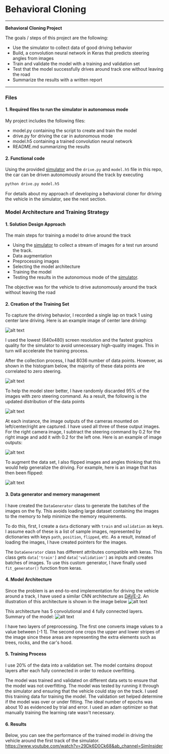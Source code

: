 # **Behavioral Cloning** 

---

**Behavioral Cloning Project**

The goals / steps of this project are the following:
* Use the simulator to collect data of good driving behavior
* Build, a convolution neural network in Keras that predicts steering angles from images
* Train and validate the model with a training and validation set
* Test that the model successfully drives around track one without leaving the road
* Summarize the results with a written report


[//]: # (Image References)

[image1]: ./report/architecture.png
[image2]: ./report/summary.png
[image3]: ./report/center.png
[image4]: ./report/triple.png
[image5]: ./report/flipped.png
[image6]: ./report/histogram1.png
[image7]: ./report/histogram2.png
[vid1]: ./report/video.gif





---
### Files

#### 1. Required files to run the simulator in autonomous mode

My project includes the following files:
* model.py containing the script to create and train the model
* drive.py for driving the car in autonomous mode
* model.h5 containing a trained convolution neural network 
* README.md summarizing the results

#### 2. Functional code
Using the provided [simulator](https://github.com/sbonab/self-driving-car-sim) and the `drive.py` and `model.h5` file in this repo, the car can be driven autonomously around the track by executing 
```sh
python drive.py model.h5
```

For details about my approach of developing a behavioral cloner for driving the vehicle in the simulator, see the next section. 

### Model Architecture and Training Strategy

#### 1. Solution Design Approach

The main steps for training a model to drive around the track 
* Using the [simulator](https://github.com/sbonab/self-driving-car-sim) to collect a stream of images for a test run around the track.
* Data augmentation
* Preprocessing images
* Selecting the model architecture
* Training the model
* Testing the results in the autonomous mode of the [simulator](https://github.com/sbonab/self-driving-car-sim).

The objective was for the vehicle to drive autonomously around the track without leaving the road

#### 2. Creation of the Training Set 

To capture the driving behavior, I recorded a single lap on track 1 using center lane driving. Here is an example image of center lane driving:

![alt text][image3]

I used the lowest (640x480) screen resolution and the fastest graphics quality for the simulator to avoid unnecessary high-quality images. This in turn will accelerate the training process. 

After the collection process, I had 8036 number of data points. However, as shown in the histogram below, the majority of these data points are correlated to zero steering. 

![alt text][image6]

To help the model steer better, I have randomly discarded 95% of the images with zero steering command. As a result, the following is the updated distribution of the data points

![alt text][image7]

At each instance, the image outputs of the cameras mounted on left/center/right are captured. I have used all three of these output images. For the right camera image, I subtract the steering command by 0.2 for the right image and add it with 0.2 for the left one. Here is an example of image outputs:

![alt text][image4]

To augment the data set, I also flipped images and angles thinking that this would help generalize the driving. For example, here is an image that has then been flipped:

![alt text][image5]


#### 3. Data generator and memory management

I have created the `DataGenerator` class to generate the batches of the images on the fly. This avoids loading large dataset containing the images to the memory to help minimize the memory requirements. 

To do this, first, I create a `data` dictionary with `train` and `validation` as keys. I assume each of these is a list of sample images, represented by dictionaries with keys `path`, `position`, `flipped`, etc. As a result, instead of loading the images, I have created pointers for the images. 

The `DataGenerator` class has different attributes compatible with keras. This class gets `data['train']` and `data['validation']` as inputs and creates batches of images. To use this custom generator, I have finally used `fit_generator()` function from keras.

#### 4. Model Architecture

Since the problem is an end-to-end implementation for driving the vehicle around a track, I have used a similar CNN architecture as [DAVE-2](https://developer.nvidia.com/blog/deep-learning-self-driving-cars/). An illustration of this architecture is shown in the image below
![alt text][image1]

This architecture has 5 convolutional and 4 fully connected layers. Summary of the model:
![alt text][image2]

I have two layers of preprocessing. The first one converts image values to a value between [-1 1]. The second one crops the upper and lower stripes of the image since these areas are representing the extra elements such as trees, rocks, and the car's hood.

#### 5. Training Process

I use 20% of the data into a validation set. 
The model contains dropout layers after each fully connected in order to reduce overfitting. 

The model was trained and validated on different data sets to ensure that the model was not overfitting. The model was tested by running it through the simulator and ensuring that the vehicle could stay on the track.
I used this training data for training the model. The validation set helped determine if the model was over or under fitting. The ideal number of epochs was about 10 as evidenced by trial and error. I used an adam optimizer so that manually training the learning rate wasn't necessary.

#### 6. Results
Below, you can see the performance of the trained model in driving the vehicle around the first track of the simulator. 
https://www.youtube.com/watch?v=29Dk6D0Ck68&ab_channel=SimInsider
